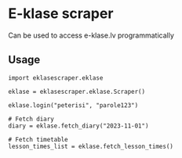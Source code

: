 # E-klase scraper

Can be used to access e-klase.lv programmatically

## Usage

    import eklasescraper.eklase

    eklase = eklasescraper.eklase.Scraper()

    eklase.login("peterisi", "parole123")

    # Fetch diary
    diary = eklase.fetch_diary("2023-11-01")
        
    # Fetch timetable
    lesson_times_list = eklase.fetch_lesson_times()
